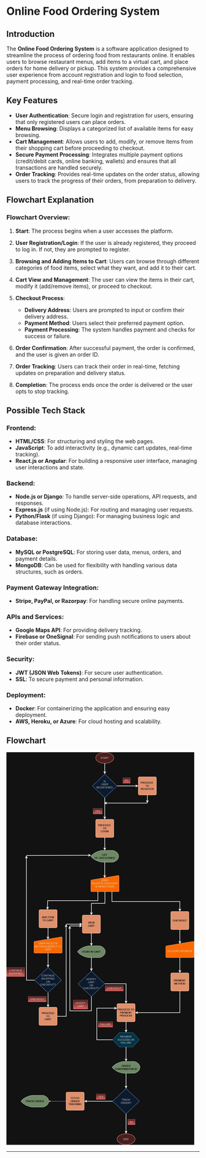 # Online Food Ordering System
## Introduction

The **Online Food Ordering System** is a software application designed to streamline the process of ordering food from restaurants online. It enables users to browse restaurant menus, add items to a virtual cart, and place orders for home delivery or pickup. This system provides a comprehensive user experience from account registration and login to food selection, payment processing, and real-time order tracking.

## Key Features

- **User Authentication**: Secure login and registration for users, ensuring that only registered users can place orders.
- **Menu Browsing**: Displays a categorized list of available items for easy browsing.
- **Cart Management**: Allows users to add, modify, or remove items from their shopping cart before proceeding to checkout.
- **Secure Payment Processing**: Integrates multiple payment options (credit/debit cards, online banking, wallets) and ensures that all transactions are handled securely.
- **Order Tracking**: Provides real-time updates on the order status, allowing users to track the progress of their orders, from preparation to delivery.

## Flowchart Explanation
### Flowchart Overview:

1. **Start**: The process begins when a user accesses the platform.
   
2. **User Registration/Login**: If the user is already registered, they proceed to log in. If not, they are prompted to register.

3. **Browsing and Adding Items to Cart**: Users can browse through different categories of food items, select what they want, and add it to their cart.

4. **Cart View and Management**: The user can view the items in their cart, modify it (add/remove items), or proceed to checkout.

5. **Checkout Process**:
    - **Delivery Address**: Users are prompted to input or confirm their delivery address.
    - **Payment Method**: Users select their preferred payment option.
    - **Payment Processing**: The system handles payment and checks for success or failure.

6. **Order Confirmation**: After successful payment, the order is confirmed, and the user is given an order ID.

7. **Order Tracking**: Users can track their order in real-time, fetching updates on preparation and delivery status.

8. **Completion**: The process ends once the order is delivered or the user opts to stop tracking.

## Possible Tech Stack

### Frontend:
- **HTML/CSS**: For structuring and styling the web pages.
- **JavaScript**: To add interactivity (e.g., dynamic cart updates, real-time tracking).
- **React.js or Angular**: For building a responsive user interface, managing user interactions and state.
  
### Backend:
- **Node.js or Django**: To handle server-side operations, API requests, and responses.
- **Express.js** (if using Node.js): For routing and managing user requests.
- **Python/Flask** (if using Django): For managing business logic and database interactions.

### Database:
- **MySQL or PostgreSQL**: For storing user data, menus, orders, and payment details.
- **MongoDB**: Can be used for flexibility with handling various data structures, such as orders.

### Payment Gateway Integration:
- **Stripe, PayPal, or Razorpay**: For handling secure online payments.

### APIs and Services:
- **Google Maps API**: For providing delivery tracking.
- **Firebase or OneSignal**: For sending push notifications to users about their order status.

### Security:
- **JWT (JSON Web Tokens)**: For secure user authentication.
- **SSL**: To secure payment and personal information.

### Deployment:
- **Docker**: For containerizing the application and ensuring easy deployment.
- **AWS, Heroku, or Azure**: For cloud hosting and scalability.

## Flowchart  

![alt text](<Online Food Ordering System.jpg>)  

---